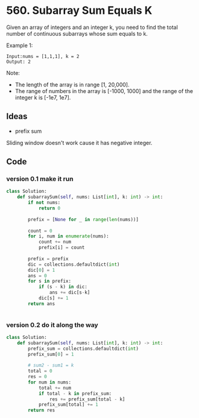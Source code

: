 # 560. Subarray Sum Equals K


Given an array of integers and an integer k, you need to find the total number of continuous subarrays whose sum equals to k.

Example 1:

```
Input:nums = [1,1,1], k = 2
Output: 2
```



Note:

* The length of the array is in range [1, 20,000].
* The range of numbers in the array is [-1000, 1000] and the range of the integer k is [-1e7, 1e7].


## Ideas 

- prefix sum

Sliding window doesn't work cause it has negative integer.

## Code 

### version 0.1 make it run

``` python
class Solution:
    def subarraySum(self, nums: List[int], k: int) -> int:
        if not nums:
            return 0
        
        prefix = [None for _ in range(len(nums))]
        
        count = 0
        for i, num in enumerate(nums):
            count += num
            prefix[i] = count
        
        prefix = prefix
        dic = collections.defaultdict(int)
        dic[0] = 1
        ans = 0
        for s in prefix:
            if (s - k) in dic:
                ans += dic[s-k]
            dic[s] += 1
        return ans
        
```

### version 0.2 do it along the way

``` python
class Solution:
    def subarraySum(self, nums: List[int], k: int) -> int:
        prefix_sum = collections.defaultdict(int)
        prefix_sum[0] = 1
        
        # sum2 - sum1 = k
        total = 0
        res = 0
        for num in nums:
            total += num
            if total - k in prefix_sum:
                res += prefix_sum[total - k]
            prefix_sum[total] += 1
        return res 
```